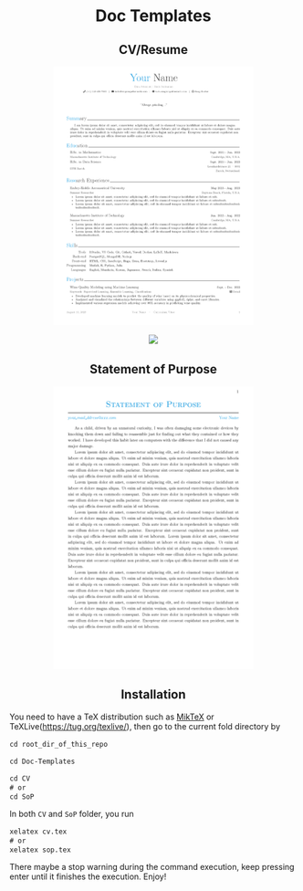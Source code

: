 <div align="center">
<h1>Doc Templates</h1>

<h2 align="center">CV/Resume</h2>
  <div align="center">
      <a href="https://github.com/Sang-Buster/Miscellaneous-Configuration/blob/main/Doc-Templates/CV/cv.pdf">
        <img src="/Doc-Templates/README.assets/cv.png" width="350"/>
      </a>
  
  [![](https://img.shields.io/badge/View-More-282c34?style=for-the-badge&logoColor=white)](https://github.com/Sang-Buster/Miscellaneous-Configuration/blob/main/Doc-Templates/CV/cv.pdf)
</div>



<h2 align="center">Statement of Purpose</h2>
  <div align="center">
    <a href="https://github.com/Sang-Buster/Miscellaneous-Configuration/blob/main/Doc-Templates/SoP/sop.pdf">
      <img src="/Doc-Templates/README.assets/sop.png" width="350"/>
    </a>
</div>


<h2>Installation</h2>
</div>

You need to have a TeX distribution such as [MikTeX](https://miktex.org/) or TeXLive(https://tug.org/texlive/), then go to the current fold directory by

```shell
cd root_dir_of_this_repo
```

```shell
cd Doc-Templates
```

```shell
cd CV
# or 
cd SoP
```

In both `CV` and `SoP` folder, you run 

```shell
xelatex cv.tex
# or
xelatex sop.tex
```

There maybe a stop warning during the command execution, keep pressing enter until it finishes the execution. Enjoy!
